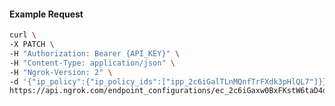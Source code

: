 <!-- Code generated for API Clients. DO NOT EDIT. -->

#### Example Request

```bash
curl \
-X PATCH \
-H "Authorization: Bearer {API_KEY}" \
-H "Content-Type: application/json" \
-H "Ngrok-Version: 2" \
-d '{"ip_policy":{"ip_policy_ids":["ipp_2c6iGalTLnMQnfTrFXdk3pHlQL7"]}}' \
https://api.ngrok.com/endpoint_configurations/ec_2c6iGaxw0BxFKstW6taD4dlXRNb
```
